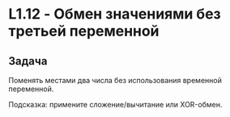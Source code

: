 # L1.12 - Обмен значениями без третьей переменной
## Задача
Поменять местами два числа без использования временной переменной.

Подсказка: примените сложение/вычитание или XOR-обмен.
